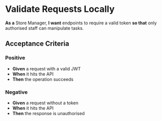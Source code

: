 # Validate Requests Locally

**As a** Store Manager, **I want** endpoints to require a valid token **so that** only authorised staff can manipulate tasks.

## Acceptance Criteria

### Positive
- **Given** a request with a valid JWT
- **When** it hits the API
- **Then** the operation succeeds

### Negative
- **Given** a request without a token
- **When** it hits the API
- **Then** the response is unauthorised
